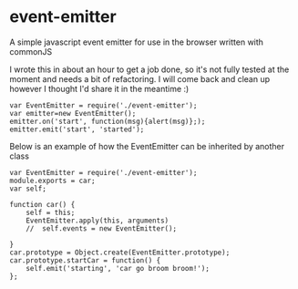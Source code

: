 # event-emitter
A simple javascript event emitter for use in the browser written with commonJS

I wrote this in about an hour to get a job done, so it's not fully tested at the moment and needs a bit of refactoring.
I will come back and clean up however I thought I'd share it in the meantime :)

```
var EventEmitter = require('./event-emitter');
var emitter=new EventEmitter();
emitter.on('start', function(msg){alert(msg)};);
emitter.emit('start', 'started');
```

Below is an example of how the EventEmitter can be inherited by another class

```
var EventEmitter = require('./event-emitter');
module.exports = car;
var self;

function car() {
    self = this;
    EventEmitter.apply(this, arguments)
    //  self.events = new EventEmitter();

}
car.prototype = Object.create(EventEmitter.prototype);
car.prototype.startCar = function() {
    self.emit('starting', 'car go broom broom!');
};
```
